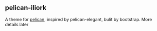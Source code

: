 pelican-iliork
--------------

A theme for [pelican][], inspired by pelican-elegant, bulit by bootstrap. More details later

[pelican]: https://github.com/getpelican/pelican
